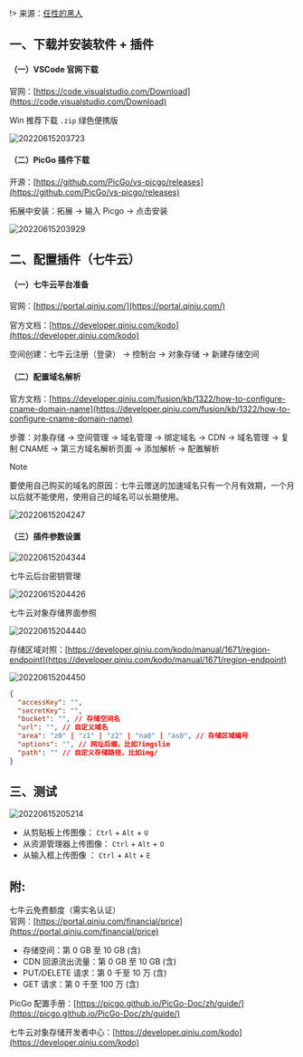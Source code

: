 !> 来源：[任性的黑人](https://zhuanlan.zhihu.com/p/163826941)

## 一、下载并安装软件 + 插件

#### （一）VSCode 官网下载

官网：[https://code.visualstudio.com/Download](https://code.visualstudio.com/Download)

Win 推荐下载 `.zip` 绿色便携版

![20220615203723](https://gxmnzl.cn///img/20220615203723.png)

#### （二）PicGo 插件下载

开源：[https://github.com/PicGo/vs-picgo/releases](https://github.com/PicGo/vs-picgo/releases)

拓展中安装：拓展 → 输入 Picgo → 点击安装

![20220615203929](https://gxmnzl.cn///img/20220615203929.png)

## 二、配置插件（七牛云）

#### （一）七牛云平台准备

官网：[https://portal.qiniu.com/](https://portal.qiniu.com/)

官方文档：[https://developer.qiniu.com/kodo](https://developer.qiniu.com/kodo)

空间创建：七牛云注册（登录） → 控制台 → 对象存储 → 新建存储空间

#### （二）配置域名解析

官方文档：[https://developer.qiniu.com/fusion/kb/1322/how-to-configure-cname-domain-name](https://developer.qiniu.com/fusion/kb/1322/how-to-configure-cname-domain-name)

步骤：对象存储 → 空间管理 → 域名管理 → 绑定域名 → CDN → 域名管理 → 复制 CNAME → 第三方域名解析页面 → 添加解析 → 配置解析

> [!NOTE]
> 要使用自己购买的域名的原因：七牛云赠送的加速域名只有一个月有效期，一个月以后就不能使用，使用自己的域名可以长期使用。

![20220615204247](https://gxmnzl.cn///img/20220615204247.png)


#### （三）插件参数设置

![20220615204344](https://gxmnzl.cn///img/20220615204344.png)


七牛云后台密钥管理

![20220615204426](https://gxmnzl.cn///img/20220615204426.png)


七牛云对象存储界面参照

![20220615204440](https://gxmnzl.cn///img/20220615204440.png)

存储区域对照：[https://developer.qiniu.com/kodo/manual/1671/region-endpoint](https://developer.qiniu.com/kodo/manual/1671/region-endpoint)

![20220615204450](https://gxmnzl.cn///img/20220615204450.png)


```json
{
  "accessKey": "",
  "secretKey": "",
  "bucket": "", // 存储空间名
  "url": "", // 自定义域名
  "area": "z0" | "z1" | "z2" | "na0" | "as0", // 存储区域编号
  "options": "", // 网址后缀，比如?imgslim
  "path": "" // 自定义存储路径，比如img/
}
```



## 三、测试

![20220615205214](https://gxmnzl.cn///img/20220615205214.png)

- 从剪贴板上传图像： `Ctrl` + `Alt` + `U`
- 从资源管理器上传图像： `Ctrl` + `Alt` + `O`
- 从输入框上传图像 ： `Ctrl` + `Alt` + `E`



## 附:

七牛云免费额度（需实名认证）  
官网：[https://portal.qiniu.com/financial/price](https://portal.qiniu.com/financial/price)

- 存储空间：第 0 GB 至 10 GB (含)
- CDN 回源流出流量：第 0 GB 至 10 GB (含)
- PUT/DELETE 请求：第 0 千至 10 万 (含)
- GET 请求：第 0 千至 100 万 (含)

PicGo 配置手册：[https://picgo.github.io/PicGo-Doc/zh/guide/](https://picgo.github.io/PicGo-Doc/zh/guide/)

七牛云对象存储开发者中心：[https://developer.qiniu.com/kodo](https://developer.qiniu.com/kodo)



